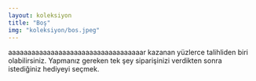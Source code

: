```yaml
---
layout: koleksiyon
title: "Boş"
img: "koleksiyon/bos.jpeg"
---
```


aaaaaaaaaaaaaaaaaaaaaaaaaaaaaaaaaaar kazanan yüzlerce talihliden biri olabilirsiniz. Yapmanız gereken tek şey siparişinizi verdikten sonra istediğiniz hediyeyi seçmek.
